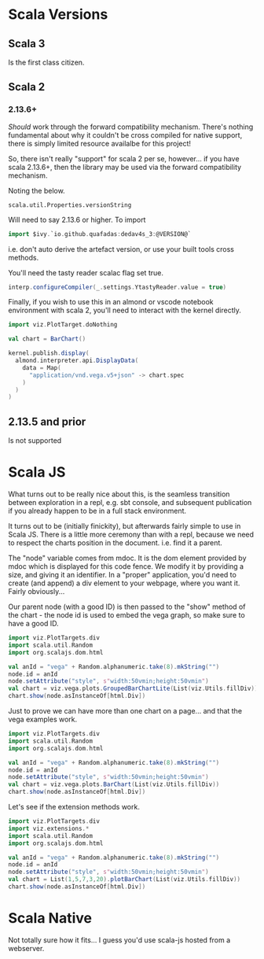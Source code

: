 # Scala Versions
## Scala 3
Is the first class citizen.

## Scala 2
### 2.13.6+
_Should_ work through the forward compatibility mechanism. There's nothing fundamental about why it couldn't be cross compiled for native support, there is simply limited resource availalbe for this project!

So, there isn't really "support" for scala 2 per se, however... if you have scala 2.13.6+, then the library may be used via the forward compatibility mechanism.

Noting the below. 
```
scala.util.Properties.versionString
```
Will need to say 2.13.6 or higher. To import

```scala 
import $ivy.`io.github.quafadas:dedav4s_3:@VERSION@`
```
i.e. don't auto derive the artefact version, or use your built tools cross methods.

You'll need the tasty reader scalac flag set true. 

```scala
interp.configureCompiler(_.settings.YtastyReader.value = true)
```

Finally, if you wish to use this in an almond or vscode notebook environment with scala 2, you'll need to interact with the kernel directly. 

```scala
import viz.PlotTarget.doNothing

val chart = BarChart()

kernel.publish.display(
  almond.interpreter.api.DisplayData(
    data = Map(      
      "application/vnd.vega.v5+json" -> chart.spec
    )
  )  
)
```

## 2.13.5 and prior
Is not supported

# Scala JS
What turns out to be really nice about this, is the seamless transition between exploration in a repl, e.g. sbt console, and subsequent publication if you already happen to be in a full stack environment. 

It turns out to be (initially finickity), but afterwards fairly simple to use in Scala JS. There is a little more ceremony than with a repl, because we need to respect the charts position in the document. i.e. find it a parent.

The "node" variable comes from mdoc. It is the dom element provided by mdoc which is displayed for this code fence. We modify it by providing a size, and giving it an identifier. In a "proper" application, you'd need to create (and append) a div element to your webpage, where you want it. Fairly obviously...

Our parent node (with a good ID) is then passed to the "show" method of the chart - the node id is used to embed the vega graph, so make sure to have a good ID.

```scala mdoc:js
import viz.PlotTargets.div
import scala.util.Random
import org.scalajs.dom.html

val anId = "vega" + Random.alphanumeric.take(8).mkString("")
node.id = anId
node.setAttribute("style", s"width:50vmin;height:50vmin")
val chart = viz.vega.plots.GroupedBarChartLite(List(viz.Utils.fillDiv))
chart.show(node.asInstanceOf[html.Div])
```

Just to prove we can have more than one chart on a page... and that the vega examples work.

```scala mdoc:js
import viz.PlotTargets.div
import scala.util.Random
import org.scalajs.dom.html

val anId = "vega" + Random.alphanumeric.take(8).mkString("")
node.id = anId
node.setAttribute("style", s"width:50vmin;height:50vmin")
val chart = viz.vega.plots.BarChart(List(viz.Utils.fillDiv))
chart.show(node.asInstanceOf[html.Div])
```
Let's see if the extension methods work. 

```scala mdoc:js
import viz.PlotTargets.div
import viz.extensions.*
import scala.util.Random
import org.scalajs.dom.html

val anId = "vega" + Random.alphanumeric.take(8).mkString("")
node.id = anId
node.setAttribute("style", s"width:50vmin;height:50vmin")
val chart = List(1,5,7,3,20).plotBarChart(List(viz.Utils.fillDiv))
chart.show(node.asInstanceOf[html.Div])
```


# Scala Native
Not totally sure how it fits... I guess you'd use scala-js hosted from a webserver.